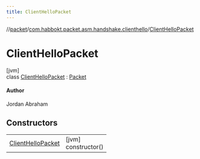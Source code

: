 ```yaml
---
title: ClientHelloPacket
---
```

//[packet](../../../index.html)/[com.habbokt.packet.asm.handshake.clienthello](../index.html)/[ClientHelloPacket](index.html)



# ClientHelloPacket



[jvm]\
class [ClientHelloPacket](index.html) : [Packet](../../../../api/api/com.habbokt.api.packet/-packet/index.html)

#### Author



Jordan Abraham



## Constructors


| | |
|---|---|
| [ClientHelloPacket](-client-hello-packet.html) | [jvm]<br>constructor() |

